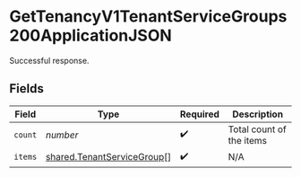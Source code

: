 # GetTenancyV1TenantServiceGroups200ApplicationJSON

Successful response.


## Fields

| Field                                                                    | Type                                                                     | Required                                                                 | Description                                                              |
| ------------------------------------------------------------------------ | ------------------------------------------------------------------------ | ------------------------------------------------------------------------ | ------------------------------------------------------------------------ |
| `count`                                                                  | *number*                                                                 | :heavy_check_mark:                                                       | Total count of the items                                                 |
| `items`                                                                  | [shared.TenantServiceGroup](../../models/shared/tenantservicegroup.md)[] | :heavy_check_mark:                                                       | N/A                                                                      |